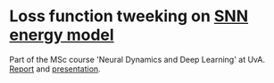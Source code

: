 # Loss function tweeking on [SNN energy model](journal.pcbi.1013112.pdf)
Part of the MSc course 'Neural Dynamics and Deep Learning' at UvA. [Report](NDDL_lab_report.pdf) and [presentation](NDDL-Final-presentation.pdf).
